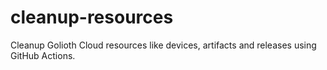 # cleanup-resources
Cleanup Golioth Cloud resources like devices, artifacts and releases using GitHub Actions.
